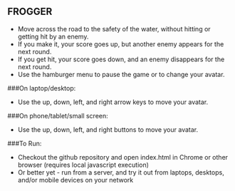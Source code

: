 FROGGER
----------------------------------------
* Move across the road to the safety of the water, without hitting or getting hit by an enemy.
* If you make it, your score goes up, but another enemy appears for the next round.
* If you get hit, your score goes down, and an enemy disappears  for the next round.
* Use the hamburger menu to pause the game or to change your avatar.

###On laptop/desktop:
* Use the up, down, left, and right arrow keys to move your avatar.

###On phone/tablet/small screen:
* Use the up, down, left, and right buttons to move your avatar.

###To Run:
* Checkout the github repository and open index.html in Chrome or other browser (requires local javascript execution)
* Or better yet - run from a server, and try it out from laptops, desktops, and/or mobile devices on your network
